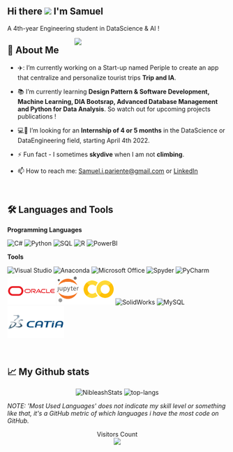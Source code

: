 ## Hi there <img src="https://raw.githubusercontent.com/MartinHeinz/MartinHeinz/master/wave.gif" width="30px"> I'm Samuel
<p>A 4th-year Engineering student in DataScience & AI !</p>

<img src="https://cdn.dribbble.com/users/330915/screenshots/3587000/media/343cb53c87e313181d99248d3071bc77.gif" width="350px" heigth="350px" align='right'>

## 🍗 About Me

- ✈️: I’m currently working on a Start-up named Periple to create an app that centralize and personalize tourist trips **Trip and IA**.

- 📚 I’m currently learning **Design Pattern & Software Development, Machine Learning, DIA Bootsrap, Advanced Database Management and Python for Data Analysis**. So watch out for upcoming projects publications !

- :computer:👀 I’m looking for an **Internship of 4 or 5 months** in the DataScience or DataEngineering field, starting April 4th 2022.

- ⚡ Fun fact - I sometimes **skydive** when I am not **climbing**.

- 📫 How to reach me: Samuel.i.pariente@gmail.com or <a href="https://linkedin.com/in/samuel-p-09423b135">LinkedIn</a>

<br>

## :hammer_and_wrench: Languages and Tools

**Programming Languages**

<p align="left">
    <img title="C#" src="https://img.icons8.com/color/96/000000/c-sharp-logo-2.png" width="60px"/>
    <img title="Python" src="https://img.icons8.com/color/96/000000/python--v1.png" width="60px"/>
    <img title="SQL" src="https://img.icons8.com/nolan/64/sql.png" width="60px"/>
    <img title="R" src="https://img.icons8.com/external-becris-flat-becris/64/000000/external-r-data-science-becris-flat-becris.png" width="60px"/>  
    <img title="PowerBI" src="https://img.icons8.com/color/144/000000/power-bi.png" width="144px"/>
</p>

**Tools**

<p align="left"> 
    <img title="Visual Studio" src="https://img.icons8.com/color/96/000000/visual-studio.png" width="60px"/>
    <img title="Anaconda" src="https://img.icons8.com/dusk/64/000000/anaconda.png" width="60px"/>
    <img title="Microsoft Office" src="https://img.icons8.com/fluency/96/000000/microsoft-office-2019.png" width="60px"/>
    <img title="Spyder" src="https://img.icons8.com/fluency/96/000000/spyder-ide.png" width="60px"/>
    <img title="PyCharm" src="https://img.icons8.com/color/96/000000/pycharm.png" width="60px"/>
    <img title="Oracle" src="https://github.com/Nibleash/Nibleash/blob/master/images_logo/oracle.png" width="110px"/>
    <img title="Jupyter & Colab Notebook" src="https://github.com/Nibleash/Nibleash/blob/master/images_logo/jupyter_colab.png" width="130px"/>
    <img title="SolidWorks" src="https://img.icons8.com/color/96/000000/solidworks.png" width="60px"/>
    <img title="MySQL" src="https://img.icons8.com/fluency/96/000000/mysql-logo.png" width="60px"/>
    <img title="Catia Dassault Systemes" src="https://github.com/Nibleash/Nibleash/blob/master/images_logo/catia.png" width="130px"/>   
</p>

<br>

## 📈 My Github stats
<p align="center">
  <img src="https://github-readme-stats.vercel.app/api?username=Nibleash&theme=dark&show_icons=true" alt="NibleashStats" />  
  <img src="https://github-readme-stats.vercel.app/api/top-langs/?username=Nibleash&layout=compact&theme=dark" alt="top-langs" />
</p>

*NOTE: 'Most Used Languages' does not indicate my skill level or something like that, it's a GitHub metric of which languages i have the most code on GitHub.*

<p align="center"> 
  Visitors Count<br>
  <img src="https://profile-counter.glitch.me/Nibleash/count.svg" />
</p>

<br>

<!-- Links to your social media accounts -->

[1]: linkedin.com/in/samuel-p-09423b135
